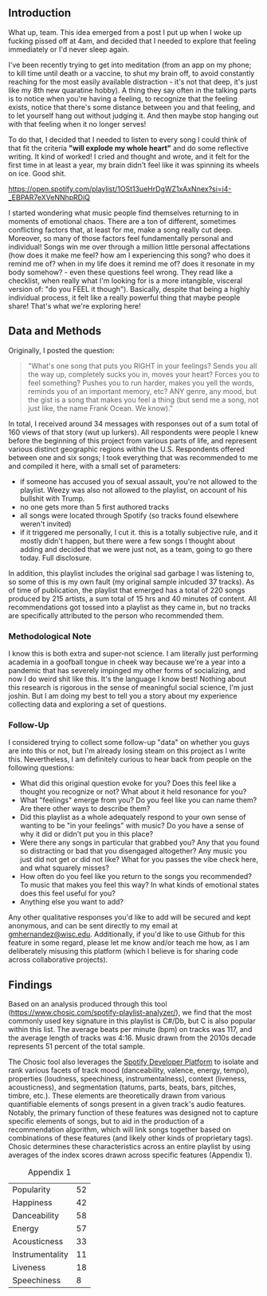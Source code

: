 

## Introduction 

What up, team. This idea emerged from a post I put up when I woke up fucking pissed off at 4am, and decided that I needed to explore that feeling immediately or I'd never sleep again. 

I've been recently trying to get into meditation (from an app on my phone; to kill time until death or a vaccine, to shut my brain off, to avoid constantly reaching for the most easily available distraction - it's not that deep, it's just like my 8th new quaratine hobby). A thing they say often in the talking parts is to notice when you're having a feeling, to recognize that the feeling exists, notice that there's some distance between you and that feeling, and to let yourself hang out without judging it. And then maybe stop hanging out with that feeling when it no longer serves!

To do that, I decided that I needed to listen to every song I could think of that fit the criteria <b>"will explode my whole heart"</b> and do some reflective writing. It kind of worked! I cried and thought and wrote, and it felt for the first time in at least a year, my brain didn't feel like it was spinning its wheels on ice. Good shit. 

<a href="https://open.spotify.com/playlist/1OSt13ueHrDgWZ1xAxNnex?si=i4-_EBPAR7eXVeNNhpRDiQ">https://open.spotify.com/playlist/1OSt13ueHrDgWZ1xAxNnex?si=i4-_EBPAR7eXVeNNhpRDiQ</a> 

I started wondering what music people find themselves returning to in moments of emotional chaos. There are a ton of different, sometimes conflicting factors that, at least for me, make a song really cut deep. Moreover, so many of those factors feel fundamentally personal and individual! Songs win me over through a million little personal affectations (how does it make me feel? how am I experiencing this song? who does it remind me of? when in my life does it remind me of? does it resonate in my body somehow? - even these questions feel wrong. They read like a checklist, when really what I'm looking for is a more intangible, visceral version of: "do you FEEL it though"). Basically, despite that being a highly individual process, it felt like a really powerful thing that maybe people share! That's what we're exploring here! 

## Data and Methods 

Originally, I posted the question:
>"What's one song that puts you RIGHT in your feelings? Sends you all the way up, completely sucks you in, moves your heart? Forces you to feel something? Pushes you to run harder, makes you yell the words, reminds you of an important memory, etc? ANY genre, any mood, but the gist is a song that makes you feel a thing (but send me a song, not just like, the name Frank Ocean. We know)." 

In total, I received around 34 messages with responses out of a sum total of 160 views of that story (wut up lurkers). All respondents were people I knew before the beginning of this project from various parts of life, and represent various distinct geographic regions within the U.S. Respondents offered between one and six songs; I took everything that was recommended to me and compiled it here, with a small set of parameters:

* if someone has accused you of sexual assault, you're not allowed to the playlist. Weezy was also not allowed to the playlist, on account of his bullshit with Trump. 
* no one gets more than 5 first authored tracks
* all songs were located through Spotify (so tracks found elsewhere weren't invited) 
* if it triggered me personally, I cut it. this is a totally subjective rule, and it mostly didn't happen, but there were a few songs I thought about adding and decided that we were just not, as a team, going to go there today. Full disclosure. 

In addition, this playlist includes the original sad garbage I was listening to, so some of this is my own fault (my original sample inlcuded 37 tracks). As of time of publication, the playlist that emerged has a total of 220 songs produced by 215 artists, a sum total of 15 hrs and 40 minutes of content. All recommendations got tossed into a playlist as they came in, but no tracks are specifically attributed to the person who recommended them. 

### Methodological Note
I know this is both extra and super-not science. I am literally just performing academia in a goofball tongue in cheek way because we're a year into a pandemic that has severely impinged my other forms of socializing, and now I do weird shit like this. It's the language I know best! Nothing about this research is rigorous in the sense of meaningful social science, I'm just joshin. But I am doing my best to tell you a story about my experience collecting data and exploring a set of questions. 

### Follow-Up
I considered trying to collect some follow-up "data" on whether you guys are into this or not, but I'm already losing steam on this project as I write this. Nevertheless, I am definitely curious to hear back from people on the following questions:

* What did this original question evoke for you? Does this feel like a thought you recognize or not? What about it held resonance for you?
* What "feelings" emerge from you? Do you feel like you can name them? Are there other ways to describe them? 
* Did this playlist as a whole adequately respond to your own sense of wanting to be "in your feelings" with music? Do you have a sense of why it did or didn't put you in this place? 
* Were there any songs in particular that grabbed you? Any that you found so distracting or bad that you disengaged altogether? Any music you just did not get or did not like? What for you passes the vibe check here, and what squarely misses? 
* How often do you feel like you return to the songs you recommended? To music that makes you feel this way? In what kinds of emotional states does this feel useful for you?
* Anything else you want to add?

Any other qualitative responses you'd like to add will be secured and kept anonymous, and can be sent directly to my email at gmhernandez@wisc.edu. Additionally, if you'd like to use Github for this feature in some regard, please let me know and/or teach me how, as I am deliberately misusing this platform (which I believe is for sharing code across collaborative projects). 

## Findings
Based on an analysis produced through this tool (<a href="https://www.chosic.com/spotify-playlist-analyzer/">https://www.chosic.com/spotify-playlist-analyzer/</a>), we find that the most commonly used key signature in this playlist is C#/Db, but C is also popular within this list. The average beats per minute (bpm) on tracks was 117, and the average length of tracks was 4:16. Music drawn from the 2010s decade represents 51 percent of the total sample. 

The Chosic tool also leverages the <a href="https://developer.spotify.com/discover/">Spotify Developer Platform</a> to isolate and rank various facets of track mood (danceability, valence, energy, tempo), properties (loudness, speechiness, instrumentalness), context (liveness, acousticness), and segmentation (tatums, parts, beats, bars, pitches, timbre, etc.). These elements are theoretically drawn from various quantifiable elements of songs present in a given track's audio features. Notably, the primary function of these features was designed not to capture specific elements of songs, but to aid in the production of a recommendation algorithm, which will link songs together based on combinations of these features (and likely other kinds of proprietary tags). Chosic determines these characteristics across an entire playlist by using averages of the index scores drawn across specific features (Appendix 1). 

<table>
    <caption>Appendix 1</caption>
    <tr>
        <td>Popularity</td>
        <td>52</td>
    </tr>
    <tr>
        <td>Happiness</td>
        <td>42</td>
    </tr>
    <tr>
        <td>Danceability</td>
        <td>58</td>
    </tr>
    <tr>
        <td>Energy</td>
        <td>57</td>
    </tr>
    <tr>
        <td>Acousticness</td>
        <td>33</td>
    </tr>
    <tr>
        <td>Instrumentality</td>
        <td>11</td>
    </tr>
     <tr>
        <td>Liveness</td>
        <td>18</td>
    </tr>
    <tr>
        <td>Speechiness</td>
        <td>8</td>
    </tr> 
 

